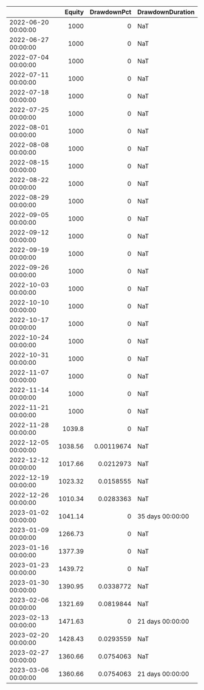 |                     |   Equity |   DrawdownPct | DrawdownDuration   |
|:--------------------|---------:|--------------:|:-------------------|
| 2022-06-20 00:00:00 |  1000    |    0          | NaT                |
| 2022-06-27 00:00:00 |  1000    |    0          | NaT                |
| 2022-07-04 00:00:00 |  1000    |    0          | NaT                |
| 2022-07-11 00:00:00 |  1000    |    0          | NaT                |
| 2022-07-18 00:00:00 |  1000    |    0          | NaT                |
| 2022-07-25 00:00:00 |  1000    |    0          | NaT                |
| 2022-08-01 00:00:00 |  1000    |    0          | NaT                |
| 2022-08-08 00:00:00 |  1000    |    0          | NaT                |
| 2022-08-15 00:00:00 |  1000    |    0          | NaT                |
| 2022-08-22 00:00:00 |  1000    |    0          | NaT                |
| 2022-08-29 00:00:00 |  1000    |    0          | NaT                |
| 2022-09-05 00:00:00 |  1000    |    0          | NaT                |
| 2022-09-12 00:00:00 |  1000    |    0          | NaT                |
| 2022-09-19 00:00:00 |  1000    |    0          | NaT                |
| 2022-09-26 00:00:00 |  1000    |    0          | NaT                |
| 2022-10-03 00:00:00 |  1000    |    0          | NaT                |
| 2022-10-10 00:00:00 |  1000    |    0          | NaT                |
| 2022-10-17 00:00:00 |  1000    |    0          | NaT                |
| 2022-10-24 00:00:00 |  1000    |    0          | NaT                |
| 2022-10-31 00:00:00 |  1000    |    0          | NaT                |
| 2022-11-07 00:00:00 |  1000    |    0          | NaT                |
| 2022-11-14 00:00:00 |  1000    |    0          | NaT                |
| 2022-11-21 00:00:00 |  1000    |    0          | NaT                |
| 2022-11-28 00:00:00 |  1039.8  |    0          | NaT                |
| 2022-12-05 00:00:00 |  1038.56 |    0.00119674 | NaT                |
| 2022-12-12 00:00:00 |  1017.66 |    0.0212973  | NaT                |
| 2022-12-19 00:00:00 |  1023.32 |    0.0158555  | NaT                |
| 2022-12-26 00:00:00 |  1010.34 |    0.0283363  | NaT                |
| 2023-01-02 00:00:00 |  1041.14 |    0          | 35 days 00:00:00   |
| 2023-01-09 00:00:00 |  1266.73 |    0          | NaT                |
| 2023-01-16 00:00:00 |  1377.39 |    0          | NaT                |
| 2023-01-23 00:00:00 |  1439.72 |    0          | NaT                |
| 2023-01-30 00:00:00 |  1390.95 |    0.0338772  | NaT                |
| 2023-02-06 00:00:00 |  1321.69 |    0.0819844  | NaT                |
| 2023-02-13 00:00:00 |  1471.63 |    0          | 21 days 00:00:00   |
| 2023-02-20 00:00:00 |  1428.43 |    0.0293559  | NaT                |
| 2023-02-27 00:00:00 |  1360.66 |    0.0754063  | NaT                |
| 2023-03-06 00:00:00 |  1360.66 |    0.0754063  | 21 days 00:00:00   |
